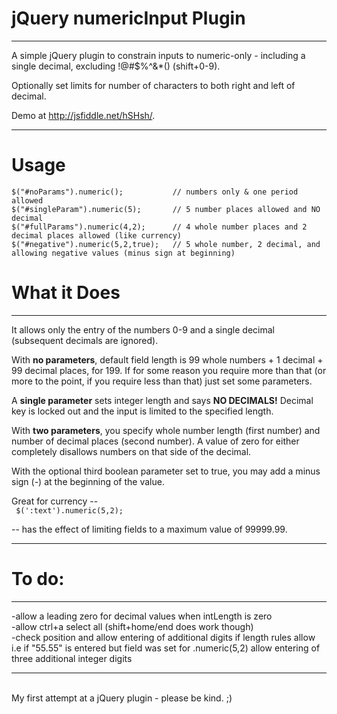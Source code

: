 jQuery numericInput Plugin
============
<hr>
A simple jQuery plugin to constrain inputs to numeric-only - including a single decimal, excluding !@#$%^&amp;*() (shift+0-9). 

Optionally set limits for number of characters to both right and left of decimal.

Demo at http://jsfiddle.net/hSHsh/.
<hr>

Usage
============
    $("#noParams").numeric();			// numbers only & one period allowed
    $("#singleParam").numeric(5);		// 5 number places allowed and NO decimal
    $("#fullParams").numeric(4,2);		// 4 whole number places and 2 decimal places allowed (like currency)
	$("#negative").numeric(5,2,true);	// 5 whole number, 2 decimal, and allowing negative values (minus sign at beginning) 

What it Does
============
<hr>
It allows only the entry of the numbers 0-9 and a single decimal (subsequent decimals are ignored).

With <b>no parameters</b>, default field length is 99 whole numbers + 1 decimal + 99 decimal places, for 199. If for some reason you require more than that (or more to the point, if you require less than that) just set some parameters.

A <b>single parameter</b> sets integer length and says <b>NO DECIMALS!</b> Decimal key is locked out and the input is limited to the specified length.

With <b>two parameters</b>, you specify whole number length (first number) and number of decimal places (second number). A value of zero for either completely disallows numbers on that side of the decimal. 

With the optional third boolean parameter set to true, you may add a minus sign (-) at the beginning of the value.

Great for currency --<br>
<code>
    $(':text').numeric(5,2);
</code>

 -- has the effect of limiting fields to a maximum value of 99999.99.
<hr>

To do:
============
<hr>
-allow a leading zero for decimal values when intLength is zero<br>
-allow ctrl+a select all (shift+home/end does work though)<br>
-check position and allow entering of additional digits if length rules allow
	i.e if "55.55" is entered but field was set for .numeric(5,2) allow entering of 
	three additional integer digits
<hr>

<br>
My first attempt at a jQuery plugin - please be kind.  ;)